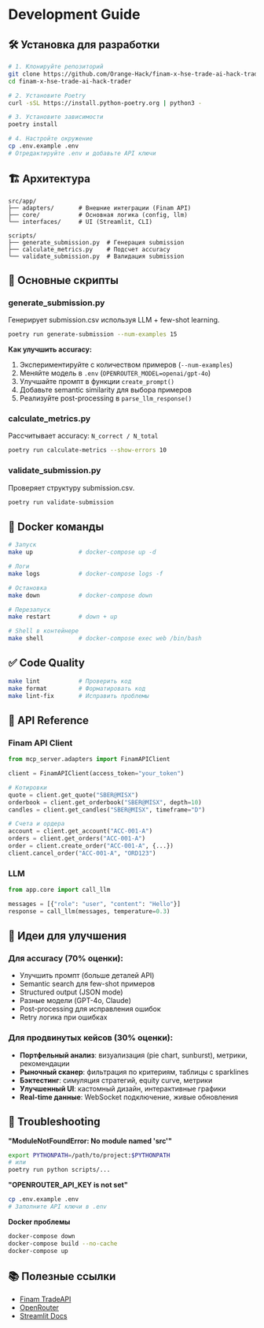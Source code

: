 # Development Guide

## 🛠 Установка для разработки

```bash
# 1. Клонируйте репозиторий
git clone https://github.com/Orange-Hack/finam-x-hse-trade-ai-hack-trader
cd finam-x-hse-trade-ai-hack-trader

# 2. Установите Poetry
curl -sSL https://install.python-poetry.org | python3 -

# 3. Установите зависимости
poetry install

# 4. Настройте окружение
cp .env.example .env
# Отредактируйте .env и добавьте API ключи
```

## 🏗 Архитектура

```
src/app/
├── adapters/       # Внешние интеграции (Finam API)
├── core/           # Основная логика (config, llm)
└── interfaces/     # UI (Streamlit, CLI)

scripts/
├── generate_submission.py  # Генерация submission
├── calculate_metrics.py    # Подсчет accuracy
└── validate_submission.py  # Валидация submission
```

## 📜 Основные скрипты

### generate_submission.py

Генерирует submission.csv используя LLM + few-shot learning.

```bash
poetry run generate-submission --num-examples 15
```

**Как улучшить accuracy:**
1. Экспериментируйте с количеством примеров (`--num-examples`)
2. Меняйте модель в `.env` (`OPENROUTER_MODEL=openai/gpt-4o`)
3. Улучшайте промпт в функции `create_prompt()`
4. Добавьте semantic similarity для выбора примеров
5. Реализуйте post-processing в `parse_llm_response()`

### calculate_metrics.py

Рассчитывает accuracy: `N_correct / N_total`

```bash
poetry run calculate-metrics --show-errors 10
```

### validate_submission.py

Проверяет структуру submission.csv.

```bash
poetry run validate-submission
```

## 🐳 Docker команды

```bash
# Запуск
make up             # docker-compose up -d

# Логи
make logs           # docker-compose logs -f

# Остановка
make down           # docker-compose down

# Перезапуск
make restart        # down + up

# Shell в контейнере
make shell          # docker-compose exec web /bin/bash
```

## ✅ Code Quality

```bash
make lint           # Проверить код
make format         # Форматировать код
make lint-fix       # Исправить проблемы
```

## 🎯 API Reference

### Finam API Client

```python
from mcp_server.adapters import FinamAPIClient

client = FinamAPIClient(access_token="your_token")

# Котировки
quote = client.get_quote("SBER@MISX")
orderbook = client.get_orderbook("SBER@MISX", depth=10)
candles = client.get_candles("SBER@MISX", timeframe="D")

# Счета и ордера
account = client.get_account("ACC-001-A")
orders = client.get_orders("ACC-001-A")
order = client.create_order("ACC-001-A", {...})
client.cancel_order("ACC-001-A", "ORD123")
```

### LLM

```python
from app.core import call_llm

messages = [{"role": "user", "content": "Hello"}]
response = call_llm(messages, temperature=0.3)
```

## 🚀 Идеи для улучшения

### Для accuracy (70% оценки):
- Улучшить промпт (больше деталей API)
- Semantic search для few-shot примеров
- Structured output (JSON mode)
- Разные модели (GPT-4o, Claude)
- Post-processing для исправления ошибок
- Retry логика при ошибках

### Для продвинутых кейсов (30% оценки):
- **Портфельный анализ**: визуализация (pie chart, sunburst), метрики, рекомендации
- **Рыночный сканер**: фильтрация по критериям, таблицы с sparklines
- **Бэктестинг**: симуляция стратегий, equity curve, метрики
- **Улучшенный UI**: кастомный дизайн, интерактивные графики
- **Real-time данные**: WebSocket подключение, живые обновления

## 🐛 Troubleshooting

**"ModuleNotFoundError: No module named 'src'"**
```bash
export PYTHONPATH=/path/to/project:$PYTHONPATH
# или
poetry run python scripts/...
```

**"OPENROUTER_API_KEY is not set"**
```bash
cp .env.example .env
# Заполните API ключи в .env
```

**Docker проблемы**
```bash
docker-compose down
docker-compose build --no-cache
docker-compose up
```

## 📚 Полезные ссылки

- [Finam TradeAPI](https://tradeapi.finam.ru/)
- [OpenRouter](https://openrouter.ai/)
- [Streamlit Docs](https://docs.streamlit.io/)
